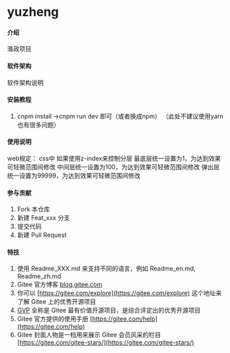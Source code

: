# yuzheng

#### 介绍
渔政项目

#### 软件架构
软件架构说明


#### 安装教程 

1.  cnpm install ->cnpm run dev  即可（或者换成npm）  （此处不建议使用yarn 也有很多问题）

#### 使用说明

web规定：
css中
如果使用z-index来控制分层
最底层统一设置为1，为达到效果可轻微范围间修改
中间层统一设置为100，为达到效果可轻微范围间修改
弹出层统一设置为99999，为达到效果可轻微范围间修改

#### 参与贡献

1.  Fork 本仓库
2.  新建 Feat_xxx 分支
3.  提交代码
4.  新建 Pull Request


#### 特技

1.  使用 Readme\_XXX.md 来支持不同的语言，例如 Readme\_en.md, Readme\_zh.md
2.  Gitee 官方博客 [blog.gitee.com](https://blog.gitee.com)
3.  你可以 [https://gitee.com/explore](https://gitee.com/explore) 这个地址来了解 Gitee 上的优秀开源项目
4.  [GVP](https://gitee.com/gvp) 全称是 Gitee 最有价值开源项目，是综合评定出的优秀开源项目
5.  Gitee 官方提供的使用手册 [https://gitee.com/help](https://gitee.com/help)
6.  Gitee 封面人物是一档用来展示 Gitee 会员风采的栏目 [https://gitee.com/gitee-stars/](https://gitee.com/gitee-stars/)
